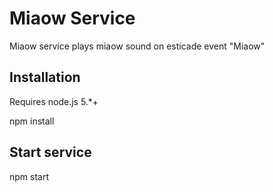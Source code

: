 # Miaow Service

Miaow service plays miaow sound on esticade event "Miaow"

## Installation

Requires node.js 5.*+

npm install

## Start service

npm start